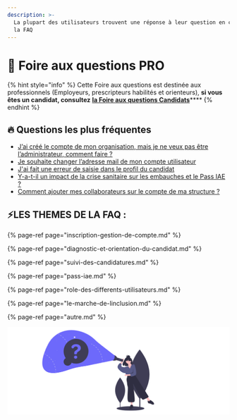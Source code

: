 ```yaml
---
description: >-
  La plupart des utilisateurs trouvent une réponse à leur question en consultant
  la FAQ
---
```


# 🔎 Foire aux questions PRO

{% hint style="info" %}
Cette Foire aux questions est destinée aux professionnels \(Employeurs, prescripteurs habilités et orienteurs\), **si vous êtes un candidat, consultez** [**la Foire aux questions Candidats**](../foire-aux-questions-candidats.md)\*\*\*\*
{% endhint %}

## 🔥 **Questions les plus fréquentes**

* [J’ai créé le compte de mon organisation, mais je ne veux pas être l’administrateur, comment faire ?](inscription-gestion-de-compte.md#jai-cree-le-compte-de-mon-organisation-mais-je-ne-veux-pas-etre-ladministrateur-comment-changer)
* [Je souhaite changer l’adresse mail de mon compte utilisateur](inscription-gestion-de-compte.md#je-souhaite-changer-ladresse-mail-de-mon-compte)
* [J'ai fait une erreur de saisie dans le profil du candidat](diagnostic-et-orientation-du-candidat.md#jai-fait-une-erreur-de-saisie-dans-le-profil-du-candidat)
* [Y-a-t-il un impact de la crise sanitaire sur les embauches et le Pass IAE ?](pass-iae.md#y-a-t-il-un-impact-de-la-crise-sanitaire-sur-les-embauches-et-le-pass-iae)
* [Comment ajouter mes collaborateurs sur le compte de ma structure ?](inscription-gestion-de-compte.md#comment-ajouter-mes-collaborateurs-sur-le-compte-de-ma-structure)

## ⚡LES THEMES DE LA FAQ : 

{% page-ref page="inscription-gestion-de-compte.md" %}

{% page-ref page="diagnostic-et-orientation-du-candidat.md" %}

{% page-ref page="suivi-des-candidatures.md" %}

{% page-ref page="pass-iae.md" %}

{% page-ref page="role-des-differents-utilisateurs.md" %}

{% page-ref page="le-marche-de-linclusion.md" %}

{% page-ref page="autre.md" %}

![](../.gitbook/assets/capture-de-cran-2020-06-30-a-16.19.21.png)

